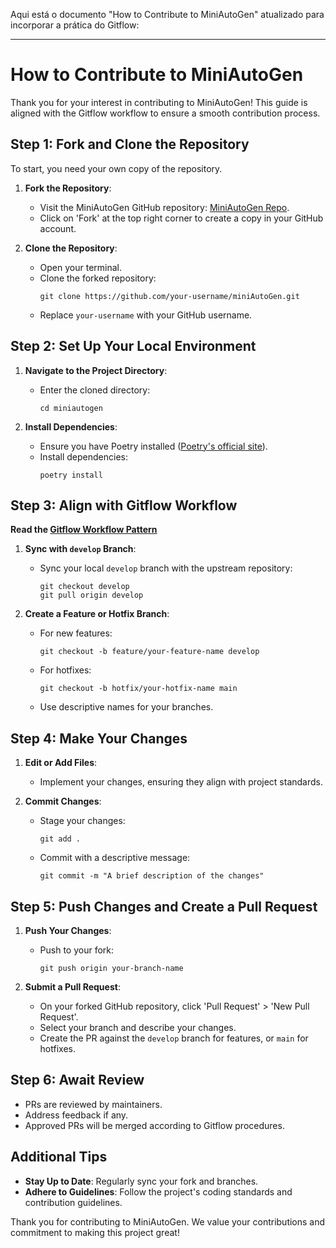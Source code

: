 Aqui está o documento "How to Contribute to MiniAutoGen" atualizado para incorporar a prática do Gitflow:

---

# How to Contribute to MiniAutoGen

Thank you for your interest in contributing to MiniAutoGen! This guide is aligned with the Gitflow workflow to ensure a smooth contribution process.

## Step 1: Fork and Clone the Repository

To start, you need your own copy of the repository.

1. **Fork the Repository**:
   - Visit the MiniAutoGen GitHub repository: [MiniAutoGen Repo](https://github.com/brunocapelao/miniAutoGen).
   - Click on 'Fork' at the top right corner to create a copy in your GitHub account.

2. **Clone the Repository**:
   - Open your terminal.
   - Clone the forked repository:
     ```
     git clone https://github.com/your-username/miniAutoGen.git
     ```
   - Replace `your-username` with your GitHub username.

## Step 2: Set Up Your Local Environment

1. **Navigate to the Project Directory**:
   - Enter the cloned directory:
     ```
     cd miniautogen
     ```

2. **Install Dependencies**:
   - Ensure you have Poetry installed ([Poetry's official site](https://python-poetry.org/)).
   - Install dependencies:
     ```
     poetry install
     ```

## Step 3: Align with Gitflow Workflow

**Read the [Gitflow Workflow Pattern](gitflow.md)**

1. **Sync with `develop` Branch**:
   - Sync your local `develop` branch with the upstream repository:
     ```
     git checkout develop
     git pull origin develop
     ```

2. **Create a Feature or Hotfix Branch**:
   - For new features:
     ```
     git checkout -b feature/your-feature-name develop
     ```
   - For hotfixes:
     ```
     git checkout -b hotfix/your-hotfix-name main
     ```
   - Use descriptive names for your branches.

## Step 4: Make Your Changes

1. **Edit or Add Files**:
   - Implement your changes, ensuring they align with project standards.

2. **Commit Changes**:
   - Stage your changes:
     ```
     git add .
     ```
   - Commit with a descriptive message:
     ```
     git commit -m "A brief description of the changes"
     ```

## Step 5: Push Changes and Create a Pull Request

1. **Push Your Changes**:
   - Push to your fork:
     ```
     git push origin your-branch-name
     ```

2. **Submit a Pull Request**:
   - On your forked GitHub repository, click 'Pull Request' > 'New Pull Request'.
   - Select your branch and describe your changes.
   - Create the PR against the `develop` branch for features, or `main` for hotfixes.

## Step 6: Await Review

- PRs are reviewed by maintainers.
- Address feedback if any.
- Approved PRs will be merged according to Gitflow procedures.

## Additional Tips

- **Stay Up to Date**: Regularly sync your fork and branches.
- **Adhere to Guidelines**: Follow the project's coding standards and contribution guidelines.

Thank you for contributing to MiniAutoGen. We value your contributions and commitment to making this project great!